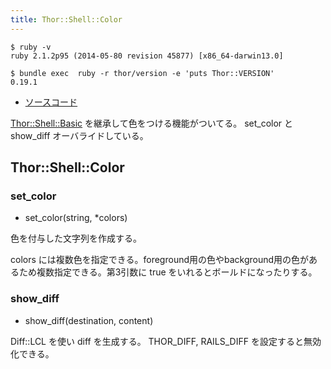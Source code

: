 ```yaml
---
title: Thor::Shell::Color
---
```


```
$ ruby -v
ruby 2.1.2p95 (2014-05-80 revision 45877) [x86_64-darwin13.0]
```

```
$ bundle exec  ruby -r thor/version -e 'puts Thor::VERSION'
0.19.1
```

* [ソースコード](https://github.com/erikhuda/thor/blob/master/lib/thor/shell/color.rb)

[Thor::Shell::Basic](/thor/shell/basic) を継承して色をつける機能がついてる。
set_color と show_diff オーバライドしている。

Thor::Shell::Color
---


### set_color

* set_color(string, *colors)

色を付与した文字列を作成する。

colors には複数色を指定できる。foreground用の色やbackground用の色があるため複数指定できる。第3引数に true をいれるとボールドになったりする。


### show_diff

* show_diff(destination, content)

Diff::LCL を使い diff を生成する。 THOR_DIFF, RAILS_DIFF を設定すると無効化できる。
